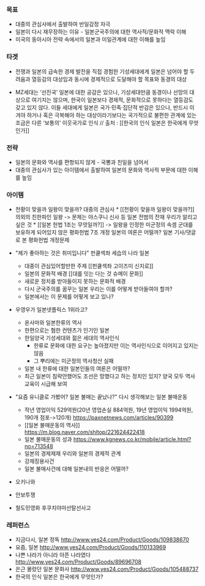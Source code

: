 
### 목표 
* 대중의 관심사에서 출발하여 반일감정 자극
* 일본이 다시 재무장하는 이유 - 일본군국주의에 대한 역사적/문화적 맥락 이해 
* 미국의 동아시아 전략 속에서의 일본과 미일관계에 대한 이해를 높임 
 

### 타겟

* 전쟁과 일본의 급속한 경제 발전을 직접 경험한 기성세대에게 일본은 넘어야 할 두려움과 열등감의 대상임과 동시에 경제적으로 도달해야 할 목표와 동경의 대상
- MZ세대는 ‘선진국’ 일본에 대한 공감은 있으나, 기성세대만큼 동경이나 선망의 대상으로 여기지는 않으며, 한국이 일본보다 경제적, 문화적으로 못하다는 열등감도 갖고 있지 않다. 이들 세대에게 일본은 국가·민족·집단적 반감은 있으나, 반드시 이겨야 하거나 혹은 극복해야 하는 대상이라기보다는 국가적으로 불편한 관계에 있는 조금은 다른 ‘보통의’ 이웃국가로 인식 // 출처 : [[한국의 인식 일본은 한국에게 무엇인가]]


### 전략
* 일본의 문화와 역사를 편항되지 않게 - 국뽕과 친일을 넘어서 
* 대중의 관심사가 있는 아이템에서 출발하여 일본의 문화와 역사적 부문에 대한 이해를 높임 

### 아이템

* 천황이 맞을까 일왕이 맞을까?
	대중의 관심사 * [[천황이 맞을까 일왕이 맞을까?]]
	의외의 친한파인 일왕 -> 문제는 야스쿠니 신사 등 일본 전범의 잔재
	우리가 알리고 싶은 것 * [[일본 헌법 1조는 무엇일까?]] -> 일왕을 인정한 미군정의 속셈
	군대를 보유하게 되어있지 않은 평화헌법 7조 개정 
	일본의 여론은 어떨까? 일본 기사/댓글로 본 평화헌법 개정문제

* "제가 좋아하는 것은 취미입니다" 펀쿨섹좌 세습의 나라 일본
	*  대중이 관심있어할만한 주제 [[펀쿨섹좌 고이즈미 신지로]]
	*  일본의 문화적 배경  [[대를 잇는 다는 것 슈메이 문화]]
	*  새로운 정치를 받아들이지 못하는 문화적 배경
	*  다시 군국주의를 꿈꾸는 일본 우리는 이를 어떻게 받아들여야 할까? 
	*  일본에서는 이 문제를 어떻게 보고 있나?

* 우영우가 일본넷플릭스 1위라고? 
	* 욘사마와 일본한류의 역사
	* 한편으로는 혐한 컨텐츠가 인기인 일본 
	* 한일양국 기성세대와 젊은 세대의 역사인식
		* 한류로 문화에 대한 요구는 높아졌지만 이는 역사인식으로 이어지고 있지는 않음 
		* 그 뿌리에는 미군정의 역사청산 실패
	* 일본 내 한류에 대한 일본인들의 여론은 어떨까? 
	* 최근 일본이 침략안했어도 조선은 망했다고 하는 정치인 있지? 양국 모두 역사교육이 시급해 보여

* "요즘 유니클로 가봤어? 일본 불매는 끝났나?" 다시 생각해보는 일본 불매운동
	* 작년 영업이익 529억원(20년 영업손실 884억원, 19년 영업이익 1994억원, 190개 점포->120개) 
	  https://paxnetnews.com/articles/90399 
	* [[일본 불매운동의 역사]] https://m.blog.naver.com/shltop/221624422418
	* 일본 불매운동의 성과 https://www.kgnews.co.kr/mobile/article.html?no=713548
	* 일본의 경제제재 우리와 일본의 경제적 관계 
	* 강제징용사건 
	* 일본 불매사건에 대해 일본내의 반응은 어떨까? 


* 오키나와 

* 안보투쟁

* 철도민영화
후쿠치야마선탈선사고



### 레퍼런스 
* 지금다시, 일본 정독 http://www.yes24.com/Product/Goods/109838670 
* 요즘, 일본 http://www.yes24.com/Product/Goods/110133969
* 나쁜 나라가 아니라 아픈 나라였다 http://www.yes24.com/Product/Goods/89696708
* 은근 몰랐던 일본 문화사 http://www.yes24.com/Product/Goods/105488737
* 한국의 인식 일본은 한국에게 무엇인가? 
